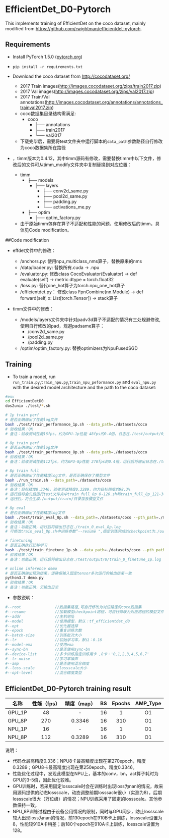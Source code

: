 # EfficientDet_D0-Pytorch

This implements training of EfficientDet on the coco dataset, mainly modified from https://github.com/rwightman/efficientdet-pytorch.

## Requirements

- Install PyTorch 1.5.0 ([pytorch.org](http://pytorch.org))
- `pip install -r requirements.txt`
- Download the coco dataset from http://cocodataset.org/
    - 2017 Train images(http://images.cocodataset.org/zips/train2017.zip)
    - 2017 Val images(http://images.cocodataset.org/zips/val2017.zip)
    - 2017 Train/Val annotations(http://images.cocodataset.org/annotations/annotations_trainval2017.zip)
    - coco数据集目录结构需满足:
      - coco
        - ├── annotations
        - ├── train2017
        - └── val2017
    - 下载完毕后，需要将test文件夹中运行脚本的`data_path`参数路径自行修改为coco数据集所在路径
  
- ，timm版本为0.4.12，其中timm源码有修改，需要替换timm中以下文件，修改后的文件可从timm_modify文件夹中复制替换到对应位置：
  - timm
    - ├── models
      - ├── layers
        - ├── conv2d_same.py
        - ├── pool2d_same.py
        - ├── padding.py
        - └── activations_me.py 
    - ├── optim
      - ├── optim_factory.py
  - 由于原始timm包存在算子不适配和性能的问题，使用修改后的timm，具体见Code modification。
  

##Code modification
- effdet文件中的修改：
  - /anchors.py: 使用npu_multiclass_nms算子，替换原来的nms
  - /data/loader.py: 替换所有.cuda -> .npu
  - /evaluator.py: 修改class CocoEvaluator(Evaluator) ->  def evaluate(self) -> metric dtype = torch.float32
  - /loss.py: 替代one_hot算子为torch.npu_one_hot算子
  - /efficientdet.py： 修改class FpnCombine(nn.Module) -> def forward(self, x: List[torch.Tensor]) -> stack算子
  
- timm文件中的修改：
  - /models/layers文件夹中针对padv3d算子不适配的情况有三处规避修改,使用自行修改的pad，规避padsame算子：
    - /conv2d_same.py
    - /pool2d_same.py
    - /padding.py
  - /optim/optim_factory.py: 替换optimizers为NpuFusedSGD

## Training

- To train a model, run `run_train.py`,`train_npu.py`,`train_npu_peformance.py` and `eval_npu.py` with the desired model architecture and the path to the coco dataset:

```bash
#env
cd EfficientDetD0
dos2unix ./test/*.sh

# 1p train perf
# 是否正确输出了性能log文件
bash ./test/train_performance_1p.sh --data_path=./datasets/coco
# 验收结果：OK
# 备注：验收测试性能16fps，约为GPU-1p性能 48fps的0.4倍，日志在./test/output/0/train_0_1p_perf.log

# 8p train perf
# 是否正确输出了性能log文件
bash ./test/train_performance_8p.sh --data_path=./datasets/coco
# 验收结果：OK
# 备注：验收测试性能112fps，约为GPU-8p性能 270fps的0.4倍，运行后将输出日志在./test/output/0/train_0_8p_perf.log

# 8p train full
# 是否正确输出了性能精度log文件，是否正确保存了模型文件
bash ./run_train.sh --data_path=./datasets/coco
# 验收结果：OK
# 备注：目标精度0.3346，验收测试精度0.3289，约为目标精度的98.3%
# 运行后将会先后运行test文件夹中train_full_8p_0-120.sh和train_full_8p_121-300.sh,将输出日志在./test/output/0/train_0_8p_120.log和./test/output/1/train_0_8p_300.log内
# 运行后，将会生成./output/train/目录存放模型文件

# 8p eval
# 是否正确输出了性能精度log文件
bash ./test/train_eval_8p.sh --data_path=./datasets/coco --pth_path=./model_best.pth.tar
# 验收结果：OK
# 备注：功能正确，运行后将输出日志在./train_0_eval_8p.log
# 可修改train_eval_8p.sh中训练参数“--resume ",指定训练完成的checkpoint为./output/train文件夹中生成的.pth.tar文件

# finetuning
# 是否正确执行迁移学习
bash ./test/train_finetune_1p.sh --data_path=./datasets/coco --pth_path=./model_best.pth.tar
# 验收结果：OK
# 备注：功能正确，运行后将输出日志在./test/output/0/train_0_finetune_1p.log

# online inference demo 
# 是否正确输出预测结果，请确保输入固定tensor多次运行的输出结果一致
python3.7 demo.py
# 验收结果：OK
# 备注：功能正确，无输出日志
```

- 参数说明：
```bash
#--root               //数据集路径,可自行修改为对应路径的coco数据集
#--resume             //加载模型checkpoint路径，可自行修改为对应路径的模型文件
#--addr               //主机地址 
#--model              //使用模型，默认：tf_efficientdet_d0 
#--opt                //优化器选择
#--epoch              //重复训练次数 
#--batch-size         //训练批次大小 
#--lr                 //初始学习率，默认：0.16
#--model-ema          //使用ema 
#--sync-bn            //是否使用sync-bn 
#--device-list        //多卡训练指定训练用卡 ,8卡：'0,1,2,3,4,5,6,7'
#--lr-noise           //学习率噪声
#--amp                //是否使用混合精度 
#--loss-scale         //lossscale大小 
#--opt-level          //混合精度类型
```



## EfficientDet_D0-Pytorch training result

|   名称    | 性能（fps）| 精度（map）|    BS    |  Epochs  | AMP_Type  |
| :------: | :------:  | :------: | :------: | :------: | :------:  |
| GPU_1P   |    48     | -        | 16       | 1        |     O1    |
| GPU_8P   |   270     | 0.3346   | 16       | 310      |     O1    |
| NPU_1P   |    16     | -        | 16       | 1        |     O1    |
| NPU_8P   |   112     | 0.3289   | 16       | 310      |     O1    |


说明：
- 代码仓最高精度0.336；NPU8卡最高精度出现在第270epoch，精度0.3289；GPU8卡最高精度出现在第250epoch，精度0.3346。
- 性能优化过程中，发现此模型在NPU上，基本的conv，bn，act算子耗时为GPU的3-5倍，因此优化较难。
- GPU训练时，若采用固定lossscale时会在训练时出现loss为nan的情况，故采用源码提供的动态lossscale，动态调整前期losssacle很小（实测为8），后期lossscale很大（万位级）的情况；NPU训练采用了固定的lossscale。其他参数保持一致。
- NPU_8P训练过程由于设备公用情况的限制，同时与GPU同步，防止lossscale较大出现loss为nan的情况，前130epoch在910B卡上训练，lossscale设置为8，性能较910A卡稍差；后180个epoch在910A卡上训练，lossscale设置为128。